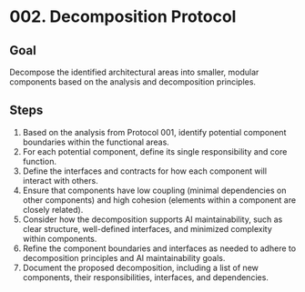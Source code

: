 # 002. Decomposition Protocol

## Goal
Decompose the identified architectural areas into smaller, modular components based on the analysis and decomposition principles.

## Steps
1. Based on the analysis from Protocol 001, identify potential component boundaries within the functional areas.
2. For each potential component, define its single responsibility and core function.
3. Define the interfaces and contracts for how each component will interact with others.
4. Ensure that components have low coupling (minimal dependencies on other components) and high cohesion (elements within a component are closely related).
5. Consider how the decomposition supports AI maintainability, such as clear structure, well-defined interfaces, and minimized complexity within components.
6. Refine the component boundaries and interfaces as needed to adhere to decomposition principles and AI maintainability goals.
7. Document the proposed decomposition, including a list of new components, their responsibilities, interfaces, and dependencies.